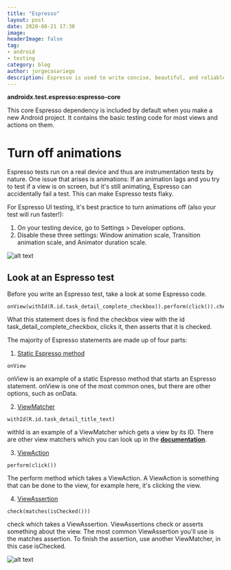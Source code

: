 ```yaml
---
title: "Espresso"
layout: post
date: 2020-08-21 17:30
image: 
headerImage: false
tag:
- android
- testing
category: blog
author: jorgecasariego
description: Espresso is used to write concise, beautiful, and reliable Android UI tests.
---
```


**androidx.test.espresso:espresso-core**

This core Espresso dependency is included by default when you make a new Android project. It contains the basic testing code for most views and actions on them.

# Turn off animations

Espresso tests run on a real device and thus are instrumentation tests by nature. One issue that arises is animations: If an animation lags and you try to test if a view is on screen, but it's still animating, Espresso can accidentally fail a test. This can make Espresso tests flaky.

For Espresso UI testing, it's best practice to turn animations off (also your test will run faster!):

1. On your testing device, go to Settings > Developer options.
2. Disable these three settings: Window animation scale, Transition animation scale, and Animator duration scale.


![alt text](https://codelabs.developers.google.com/codelabs/advanced-android-kotlin-training-testing-test-doubles/img/aed9ab560d3977b0.png 
"Figure 1. Turn off animation on device")

## Look at an Espresso test

Before you write an Espresso test, take a look at some Espresso code.

```
onView(withId(R.id.task_detail_complete_checkbox)).perform(click()).check(matches(isChecked()))
```

What this statement does is find the checkbox view with the id task_detail_complete_checkbox, clicks it, then asserts that it is checked.

The majority of Espresso statements are made up of four parts:

1. [Static Espresso method](https://developer.android.com/reference/androidx/test/espresso/Espresso.html#onView(org.hamcrest.Matcher%3Candroid.view.View%3E))

```
onView
```

onView is an example of a static Espresso method that starts an Espresso statement. onView is one of the most common ones, but there are other options, such as onData.

2.  [ViewMatcher](https://developer.android.com/reference/androidx/test/espresso/matcher/ViewMatchers.html)

```
withId(R.id.task_detail_title_text)
```

withId is an example of a ViewMatcher which gets a view by its ID. There are other view matchers which you can look up in the **[documentation](https://developer.android.com/reference/androidx/test/espresso/matcher/ViewMatchers.html)**.

3. [ViewAction](https://developer.android.com/reference/androidx/test/espresso/ViewAction.html)

```
perform(click())
```

The perform method which takes a ViewAction. A ViewAction is something that can be done to the view, for example here, it's clicking the view.


4. [ViewAssertion](https://developer.android.com/reference/androidx/test/espresso/assertion/ViewAssertions#matches)

```
check(matches(isChecked()))
```

check which takes a ViewAssertion. ViewAssertions check or asserts something about the view. The most common ViewAssertion you'll use is the matches assertion. To finish the assertion, use another ViewMatcher, in this case isChecked.


![alt text](https://codelabs.developers.google.com/codelabs/advanced-android-kotlin-training-testing-test-doubles/img/fa5526f1e3b48281.png 
"Figure 1. Service Locator")
